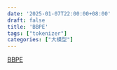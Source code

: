 ```yaml
---
date: '2025-01-07T22:00:00+08:00'
draft: false
title: 'BBPE'
tags: ["tokenizer"]
categories: ["大模型"]
---
```


[BBPE](https://xves6ft58q.feishu.cn/docx/RN5WdjBokoNJkBxJ4xlcMr5ZnHd?from=from_copylink)
